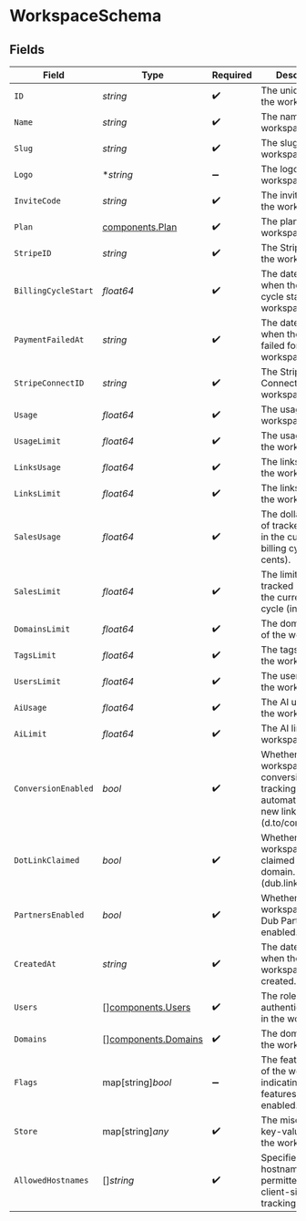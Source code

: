 # WorkspaceSchema


## Fields

| Field                                                                                                 | Type                                                                                                  | Required                                                                                              | Description                                                                                           | Example                                                                                               |
| ----------------------------------------------------------------------------------------------------- | ----------------------------------------------------------------------------------------------------- | ----------------------------------------------------------------------------------------------------- | ----------------------------------------------------------------------------------------------------- | ----------------------------------------------------------------------------------------------------- |
| `ID`                                                                                                  | *string*                                                                                              | :heavy_check_mark:                                                                                    | The unique ID of the workspace.                                                                       |                                                                                                       |
| `Name`                                                                                                | *string*                                                                                              | :heavy_check_mark:                                                                                    | The name of the workspace.                                                                            |                                                                                                       |
| `Slug`                                                                                                | *string*                                                                                              | :heavy_check_mark:                                                                                    | The slug of the workspace.                                                                            |                                                                                                       |
| `Logo`                                                                                                | **string*                                                                                             | :heavy_minus_sign:                                                                                    | The logo of the workspace.                                                                            |                                                                                                       |
| `InviteCode`                                                                                          | *string*                                                                                              | :heavy_check_mark:                                                                                    | The invite code of the workspace.                                                                     |                                                                                                       |
| `Plan`                                                                                                | [components.Plan](../../models/components/plan.md)                                                    | :heavy_check_mark:                                                                                    | The plan of the workspace.                                                                            |                                                                                                       |
| `StripeID`                                                                                            | *string*                                                                                              | :heavy_check_mark:                                                                                    | The Stripe ID of the workspace.                                                                       |                                                                                                       |
| `BillingCycleStart`                                                                                   | *float64*                                                                                             | :heavy_check_mark:                                                                                    | The date and time when the billing cycle starts for the workspace.                                    |                                                                                                       |
| `PaymentFailedAt`                                                                                     | *string*                                                                                              | :heavy_check_mark:                                                                                    | The date and time when the payment failed for the workspace.                                          |                                                                                                       |
| `StripeConnectID`                                                                                     | *string*                                                                                              | :heavy_check_mark:                                                                                    | The Stripe Connect ID of the workspace.                                                               |                                                                                                       |
| `Usage`                                                                                               | *float64*                                                                                             | :heavy_check_mark:                                                                                    | The usage of the workspace.                                                                           |                                                                                                       |
| `UsageLimit`                                                                                          | *float64*                                                                                             | :heavy_check_mark:                                                                                    | The usage limit of the workspace.                                                                     |                                                                                                       |
| `LinksUsage`                                                                                          | *float64*                                                                                             | :heavy_check_mark:                                                                                    | The links usage of the workspace.                                                                     |                                                                                                       |
| `LinksLimit`                                                                                          | *float64*                                                                                             | :heavy_check_mark:                                                                                    | The links limit of the workspace.                                                                     |                                                                                                       |
| `SalesUsage`                                                                                          | *float64*                                                                                             | :heavy_check_mark:                                                                                    | The dollar amount of tracked revenue in the current billing cycle (in cents).                         |                                                                                                       |
| `SalesLimit`                                                                                          | *float64*                                                                                             | :heavy_check_mark:                                                                                    | The limit of tracked revenue in the current billing cycle (in cents).                                 |                                                                                                       |
| `DomainsLimit`                                                                                        | *float64*                                                                                             | :heavy_check_mark:                                                                                    | The domains limit of the workspace.                                                                   |                                                                                                       |
| `TagsLimit`                                                                                           | *float64*                                                                                             | :heavy_check_mark:                                                                                    | The tags limit of the workspace.                                                                      |                                                                                                       |
| `UsersLimit`                                                                                          | *float64*                                                                                             | :heavy_check_mark:                                                                                    | The users limit of the workspace.                                                                     |                                                                                                       |
| `AiUsage`                                                                                             | *float64*                                                                                             | :heavy_check_mark:                                                                                    | The AI usage of the workspace.                                                                        |                                                                                                       |
| `AiLimit`                                                                                             | *float64*                                                                                             | :heavy_check_mark:                                                                                    | The AI limit of the workspace.                                                                        |                                                                                                       |
| `ConversionEnabled`                                                                                   | *bool*                                                                                                | :heavy_check_mark:                                                                                    | Whether the workspace has conversion tracking enabled automatically for new links (d.to/conversions). |                                                                                                       |
| `DotLinkClaimed`                                                                                      | *bool*                                                                                                | :heavy_check_mark:                                                                                    | Whether the workspace has claimed a free .link domain. (dub.link/free)                                |                                                                                                       |
| `PartnersEnabled`                                                                                     | *bool*                                                                                                | :heavy_check_mark:                                                                                    | Whether the workspace has Dub Partners enabled.                                                       |                                                                                                       |
| `CreatedAt`                                                                                           | *string*                                                                                              | :heavy_check_mark:                                                                                    | The date and time when the workspace was created.                                                     |                                                                                                       |
| `Users`                                                                                               | [][components.Users](../../models/components/users.md)                                                | :heavy_check_mark:                                                                                    | The role of the authenticated user in the workspace.                                                  |                                                                                                       |
| `Domains`                                                                                             | [][components.Domains](../../models/components/domains.md)                                            | :heavy_check_mark:                                                                                    | The domains of the workspace.                                                                         |                                                                                                       |
| `Flags`                                                                                               | map[string]*bool*                                                                                     | :heavy_minus_sign:                                                                                    | The feature flags of the workspace, indicating which features are enabled.                            |                                                                                                       |
| `Store`                                                                                               | map[string]*any*                                                                                      | :heavy_check_mark:                                                                                    | The miscellaneous key-value store of the workspace.                                                   |                                                                                                       |
| `AllowedHostnames`                                                                                    | []*string*                                                                                            | :heavy_check_mark:                                                                                    | Specifies hostnames permitted for client-side click tracking.                                         | [<br/>"dub.sh"<br/>]                                                                                  |